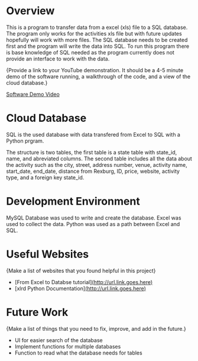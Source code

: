 # Overview

This is a program to transfer data from a excel (xls) file to a SQL database. The program only works for the activities xls file but with future updates hopefully will work with 
more files. The SQL database needs to be created first and the program will write the data into SQL. To run this program there is base knowledge of SQL needed as the program currently does
not provide an interface to work with the data.

{Provide a link to your YouTube demonstration.  It should be a 4-5 minute demo of the software running, a walkthrough of the code, and a view of the cloud database.}

[Software Demo Video](http://youtube.link.goes.here)

# Cloud Database

SQL is the used database with data transfered from Excel to SQL with a Python prgram.

The structure is two tables, the first table is a state table with state_id, name, and abreviated columns. The second table includes all the data about the activity
such as the city, street, address number, venue, activity name, start_date, end_date, distance from Rexburg, ID, price, website, activity type, and a foreign
key state_id.

# Development Environment

MySQL Database was used to write and create the database. Excel was used to collect the data. Python was used as a path between Excel and SQL.

# Useful Websites

{Make a list of websites that you found helpful in this project}
* [From Excel to Databse tutorial][(http://url.link.goes.here)](https://medium.com/financeexplained/from-excel-to-databases-with-python-c6f70bdc509b)
* [xlrd Python Documentation][(http://url.link.goes.here)](https://xlrd.readthedocs.io/en/latest/)

# Future Work

{Make a list of things that you need to fix, improve, and add in the future.}
* UI for easier search of the database
* Implement functions for multiple databases
* Function to read what the database needs for tables
